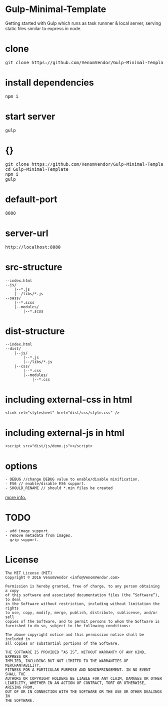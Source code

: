 # Gulp-Minimal-Template
  Getting started with Gulp which runs as task runnner & local server, serving static files similar to express in node.

# clone
<pre>git clone https://github.com/VenomVendor/Gulp-Minimal-Template.git</pre>

# install dependencies
<pre>npm i</pre>

# start server
<pre>gulp</pre>

# {}
<pre>
git clone https://github.com/VenomVendor/Gulp-Minimal-Template.git
cd Gulp-Minimal-Template
npm i
gulp
</pre>

# default-port
<pre>8080</pre>

# server-url
<pre>http://localhost:8080</pre>

# src-structure
    --index.html
    --js/
        |--*.js
        |--/libs/*.js
    --sass/
        |--*.scss
        |--modules/
            |--*.scss

# dist-structure
    --index.html
    --dist/
        |--js/
            |--*.js
            |--/libs/*.js
        |--css/
            |--*.css
            |--modules/
                |--*.css

# including external-css in html
    <link rel="stylesheet" href="dist/css/style.css" />

# including external-js in html
    <script src="dist/js/demo.js"></script>
    
# options
    - DEBUG //change DEBUG value to enable/disable minification.
    - ES6 // enable/disable ES6 support.
    - SHOULD_RENAME // should *.min files be created
[more info.](https://github.com/VenomVendor/Gulp-Minimal-Template/blob/master/gulpfile.js#L35)

# TODO
    - add image support.
    - remove metadata from images.
    - gzip support.

# License
    The MIT License (MIT)
    Copyright © 2016 VenomVendor <info@VenomVendor.com>
    
    Permission is hereby granted, free of charge, to any person obtaining a copy
    of this software and associated documentation files (the “Software”), to deal
    in the Software without restriction, including without limitation the rights
    to use, copy, modify, merge, publish, distribute, sublicense, and/or sell
    copies of the Software, and to permit persons to whom the Software is
    furnished to do so, subject to the following conditions:
    
    The above copyright notice and this permission notice shall be included in
    all copies or substantial portions of the Software.
    
    THE SOFTWARE IS PROVIDED “AS IS”, WITHOUT WARRANTY OF ANY KIND, EXPRESS OR
    IMPLIED, INCLUDING BUT NOT LIMITED TO THE WARRANTIES OF MERCHANTABILITY,
    FITNESS FOR A PARTICULAR PURPOSE AND NONINFRINGEMENT. IN NO EVENT SHALL THE
    AUTHORS OR COPYRIGHT HOLDERS BE LIABLE FOR ANY CLAIM, DAMAGES OR OTHER
    LIABILITY, WHETHER IN AN ACTION OF CONTRACT, TORT OR OTHERWISE, ARISING FROM,
    OUT OF OR IN CONNECTION WITH THE SOFTWARE OR THE USE OR OTHER DEALINGS IN
    THE SOFTWARE.
